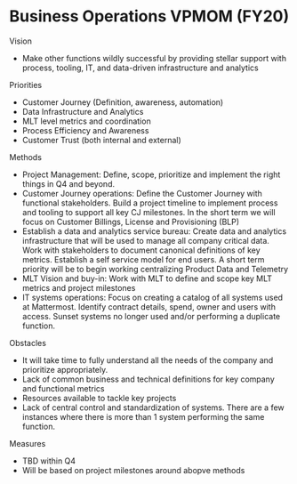 # Business Operations VPMOM (FY20)

Vision

* Make other functions wildly successful by providing stellar support with process, tooling,  IT, and data-driven infrastructure and analytics

Priorities

* Customer Journey \(Definition, awareness,  automation\)
* Data Infrastructure and Analytics
* MLT level metrics and coordination
* Process Efficiency and Awareness
* Customer Trust \(both internal and external\)

Methods

* Project Management:  Define, scope, prioritize and implement the right things in Q4 and beyond.
* Customer Journey operations: Define the Customer Journey with functional stakeholders. Build a project timeline to implement process and tooling to support all key CJ milestones. In the short term we will focus on Customer Billings, License and Provisioning \(BLP\)
* Establish a data and analytics service bureau: Create data and analytics infrastructure that will be used to manage all company critical data. Work with stakeholders to document canonical definitions of key metrics. Establish a self service model for end users. A short term priority will be to begin working centralizing Product Data and Telemetry
* MLT Vision and buy-in: Work with MLT to define and scope key MLT metrics and project milestones
* IT systems operations:  Focus on creating a catalog of all systems used at Mattermost. Identify contract details, spend, owner and users with access. Sunset systems no longer used and/or performing a duplicate function.

Obstacles

* It will take time to fully understand all the needs of the company and prioritize appropriately.
* Lack of common business and technical definitions for key company and functional metrics
* Resources available to tackle key projects
* Lack of central control and standardization of systems. There are a few instances where there is more than 1 system performing the same function.

Measures

* TBD within Q4
* Will be based on project milestones around abopve methods



